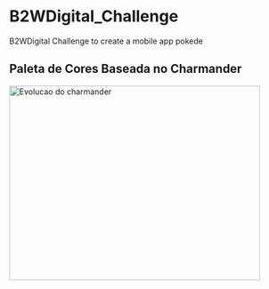 # B2WDigital_Challenge
B2WDigital Challenge to create a mobile app pokede

## Paleta de Cores Baseada no Charmander 

<img src="https://i.pinimg.com/originals/99/cd/e1/99cde1dd82f1bfb73508977dc2abe45f.jpg" alt="Evolucao do charmander" width=450 height=350/>
